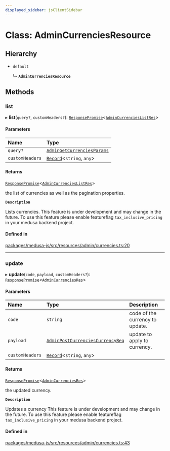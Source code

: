 ```yaml
---
displayed_sidebar: jsClientSidebar
---
```


# Class: AdminCurrenciesResource

## Hierarchy

- `default`

  ↳ **`AdminCurrenciesResource`**

## Methods

### list

▸ **list**(`query?`, `customHeaders?`): [`ResponsePromise`](../modules/internal-12.md#responsepromise)<[`AdminCurrenciesListRes`](../modules/internal-4.md#admincurrencieslistres)\>

#### Parameters

| Name | Type |
| :------ | :------ |
| `query?` | [`AdminGetCurrenciesParams`](internal-4.AdminGetCurrenciesParams.md) |
| `customHeaders` | [`Record`](../modules/internal.md#record)<`string`, `any`\> |

#### Returns

[`ResponsePromise`](../modules/internal-12.md#responsepromise)<[`AdminCurrenciesListRes`](../modules/internal-4.md#admincurrencieslistres)\>

the list of currencies as well as the pagination properties.

**`Description`**

Lists currencies.
 This feature is under development and may change in the future.
To use this feature please enable featureflag `tax_inclusive_pricing` in your medusa backend project.

#### Defined in

[packages/medusa-js/src/resources/admin/currencies.ts:20](https://github.com/medusajs/medusa/blob/c4ac5e6959/packages/medusa-js/src/resources/admin/currencies.ts#L20)

___

### update

▸ **update**(`code`, `payload`, `customHeaders?`): [`ResponsePromise`](../modules/internal-12.md#responsepromise)<[`AdminCurrenciesRes`](../modules/internal-4.md#admincurrenciesres)\>

#### Parameters

| Name | Type | Description |
| :------ | :------ | :------ |
| `code` | `string` | code of the currency to update. |
| `payload` | [`AdminPostCurrenciesCurrencyReq`](internal-4.AdminPostCurrenciesCurrencyReq.md) | update to apply to currency. |
| `customHeaders` | [`Record`](../modules/internal.md#record)<`string`, `any`\> |  |

#### Returns

[`ResponsePromise`](../modules/internal-12.md#responsepromise)<[`AdminCurrenciesRes`](../modules/internal-4.md#admincurrenciesres)\>

the updated currency.

**`Description`**

Updates a currency
 This feature is under development and may change in the future.
To use this feature please enable featureflag `tax_inclusive_pricing` in your medusa backend project.

#### Defined in

[packages/medusa-js/src/resources/admin/currencies.ts:43](https://github.com/medusajs/medusa/blob/c4ac5e6959/packages/medusa-js/src/resources/admin/currencies.ts#L43)
